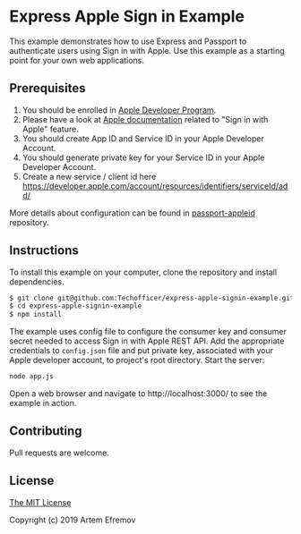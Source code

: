 # Express Apple Sign in Example

This example demonstrates how to use Express  and Passport to authenticate users using Sign in with Apple. Use this example as a starting point for your own web applications.

## Prerequisites
1. You should be enrolled in [Apple Developer Program](https://developer.apple.com/programs/).
2. Please have a look at [Apple documentation](
https://developer.apple.com/sign-in-with-apple/get-started/) related to "Sign in with Apple" feature.
3. You should create App ID and Service ID in your Apple Developer Account.
4. You should generate private key for your Service ID in your Apple Developer Account.
5. Create a new service / client id here https://developer.apple.com/account/resources/identifiers/serviceId/add/

More details about configuration can be found in [passport-appleid](https://github.com/Techofficer/passport-apple) repository.

## Instructions

To install this example on your computer, clone the repository and install dependencies.
```bash
$ git clone git@github.com:Techofficer/express-apple-signin-example.git
$ cd express-apple-signin-example
$ npm install
```

The example uses config file to configure the consumer key and consumer secret needed to access Sign in with Apple REST API. Add the appropriate credentials to ```config.json``` file and put private key, associated with your Apple developer account, to project's root directory. Start the server:
```bash
node app.js
```
Open a web browser and navigate to http://localhost:3000/ to see the example in action.

## Contributing
Pull requests are welcome. 

## License
[The MIT License](https://choosealicense.com/licenses/mit/)

Copyright (c) 2019 Artem Efremov
